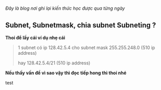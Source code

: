###### Đây là blog nơi ghi lại kiến thức học được qua từng ngày
## Subnet, Subnetmask, chia subnet Subneting ?
__Thoi để lấy cái ví dụ nhẹ cái__
> 1 subnet có ip 128.42.5.4 cho subnet mask 255.255.248.0 (510 ip address)
>
> hay 128.42.5.4/21 (510 ip address)

__Nếu thấy vấn đề vì sao vậy thì đọc tiếp hong thì thoi nhé__

test
